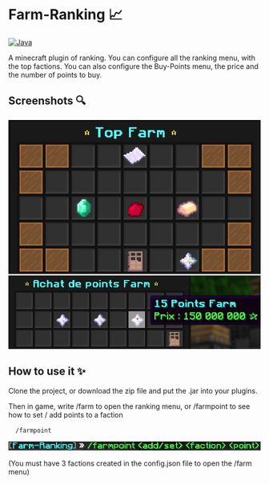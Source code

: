# Farm-Ranking 📈

[![Java](https://img.shields.io/badge/Langage-Java-orange)](https://www.spigotmc.org/)

A minecraft plugin of ranking. You can configure all the ranking menu, with the top factions.
You can also configure the Buy-Points menu, the price and the number of points to buy.


## Screenshots 🔍

![Ranking Menu](./src/main/resources/farm-ranking.png)
![Buy-Points Menu](./src/main/resources/buy-points.png)



## How to use it ✨

Clone the project, or download the zip file and put the .jar into your plugins.

Then in game, write /farm to open the ranking menu, or /farmpoint to see how to set / add points to a faction
```bash
  /farmpoint
```
![/farmpoint](./src/main/resources/farmpoint.png)

(You must have 3 factions created in the config.json file to open the /farm menu)
